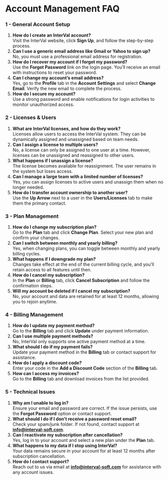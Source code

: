 # Account Management FAQ

### 1 - General Account Setup <a href="#id-1-1---general-account-setup" id="id-1-1---general-account-setup"></a>

1. **How do I create an InterVal account?**\
   Visit the InterVal website, click **Sign Up**, and follow the step-by-step process.&#x20;
2. **Can I use a generic email address like Gmail or Yahoo to sign up?**\
   No, you must use a professional email address for registration.
3. **How do I recover my account if I forget my password?**\
   Use the **Forgot Password** link on the login page. You’ll receive an email with instructions to reset your password.
4. **Can I change my account’s email address?**\
   Yes, go to the **Profile** tab in the **Account Settings** and select **Change Email**. Verify the new email to complete the process.
5. **How do I secure my account?**\
   Use a strong password and enable notifications for login activities to monitor unauthorized access.

### 2 - Licenses & Users <a href="#id-2-2---licenses---users" id="id-2-2---licenses---users"></a>

1. **What are InterVal licenses, and how do they work?**\
   Licenses allow users to access the InterVal system. They can be dynamically assigned and unassigned based on team needs.
2. **Can I assign a license to multiple users?**\
   No, a license can only be assigned to one user at a time. However, licenses can be unassigned and reassigned to other users.
3. **What happens if I unassign a license?**\
   The license becomes available for reassignment. The user remains in the system but loses access.
4. **Can I manage a large team with a limited number of licenses?**\
   Yes, you can assign licenses to active users and unassign them when no longer needed.
5. **How do I transfer account ownership to another user?**\
   Use the **Up Arrow** next to a user in the **Users/Licenses** tab to make them the primary contact.

### 3 - Plan Management <a href="#id-3-3---plan-management" id="id-3-3---plan-management"></a>

1. **How do I change my subscription plan?**\
   Go to the **Plan** tab and click **Change Plan**. Select your new plan and confirm your changes.
2. **Can I switch between monthly and yearly billing?**\
   Yes, when changing plans, you can toggle between monthly and yearly billing cycles.
3. **What happens if I downgrade my plan?**\
   Changes take effect at the end of the current billing cycle, and you’ll retain access to all features until then.
4. **How do I cancel my subscription?**\
   In the **Plan** or **Billing** tab, click **Cancel Subscription** and follow the confirmation steps.
5. **Will my account be deleted if I cancel my subscription?**\
   No, your account and data are retained for at least 12 months, allowing you to rejoin anytime.

### 4 - Billing Management <a href="#id-4-4---billing-management" id="id-4-4---billing-management"></a>

1. **How do I update my payment method?**\
   Go to the **Billing** tab and click **Update** under payment information.
2. **Can I use multiple payment methods?**\
   No, InterVal only supports one active payment method at a time.
3. **What should I do if my payment fails?**\
   Update your payment method in the **Billing** tab or contact support for assistance.
4. **How do I apply a discount code?**\
   Enter your code in the **Add a Discount Code** section of the **Billing** tab.
5. **How can I access my invoices?**\
   Go to the **Billing** tab and download invoices from the list provided.

### 5 - Technical Issues <a href="#id-5-5---technical-issues" id="id-5-5---technical-issues"></a>

1. **Why am I unable to log in?**\
   Ensure your email and password are correct. If the issue persists, use the **Forgot Password** option or contact support.
2. **What should I do if I don’t receive a password reset email?**\
   Check your spam/junk folder. If not found, contact support at **info@interval-soft.com**.
3. **Can I reactivate my subscription after cancellation?**\
   Yes, log in to your account and select a new plan under the **Plan** tab.
4. **What happens to my data if I stop using InterVal?**\
   Your data remains secure in your account for at least 12 months after subscription cancellation.
5. **How do I contact support?**\
   Reach out to us via email at **info@interval-soft.com** for assistance with any account issues.
